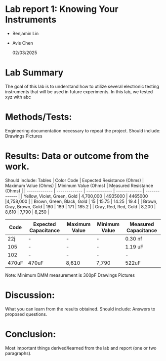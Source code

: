 # Lab report 1: Knowing Your Instruments

* Benjamin Lin
* Avis Chen

  02/03/2025

# Lab Summary
The goal of this lab is to understand how to utilize several electronic testing instruments that will be used in future experiments. In this lab, we tested xyz with abc
# Methods/Tests: 
Engineering documentation necessary to repeat the project. Should include:
Drawings
Pictures
# Results: Data or outcome from the work. 
Should include:
Tables
| Color Code  | Expected Resistance (Ohms) |  Maximum Value (Ohms) |  Minimum Value (Ohms) |   Measured Resistance (Ohms) | 
| ------------- | ------------- | ------------- | ------------- | ------------- |
| Yellow, Violet, Green, Gold  | 4,700,000  | 4935000  | 4465000 |4,758,000  |
| Brown, Green, Black, Gold | 15  | 15.75  | 14.25  | 19.4  |
| Brown, Gray, Brown, Gold  | 180  | 189  | 171  | 185.2  |
| Gray, Red, Red, Gold  | 8,200  | 8,610  | 7,790  | 8,250  |


| Code  | Expected Capacitance |  Maximum Value |  Minimum Value |   Measured Capacitance | 
| ------------- | ------------- | ------------- | ------------- | ------------- |
| 22j | -  | - | - | 0.30 nf |
| 105 | -  |  - | -  | 1.19 uF  |
| 102 | -  | -  | -  | -  |
| 470uF | 470uF  | 8,610  | 7,790  | 522uF |


Note: Minimum DMM measurement is 300pF
Drawings
Pictures
# Discussion: 
What you can learn from the results obtained. Should include:
Answers to proposed questions.
# Conclusion: 
Most important things derived/learned from the lab and report (one or two paragraphs).
